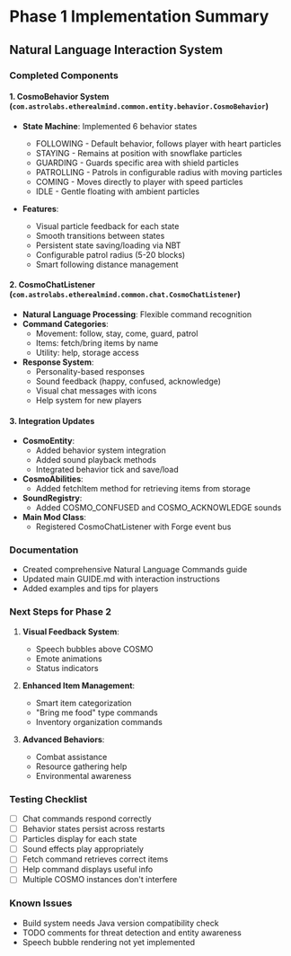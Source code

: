 # Phase 1 Implementation Summary

## Natural Language Interaction System

### Completed Components

#### 1. CosmoBehavior System (`com.astrolabs.etherealmind.common.entity.behavior.CosmoBehavior`)
- **State Machine**: Implemented 6 behavior states
  - FOLLOWING - Default behavior, follows player with heart particles
  - STAYING - Remains at position with snowflake particles  
  - GUARDING - Guards specific area with shield particles
  - PATROLLING - Patrols in configurable radius with moving particles
  - COMING - Moves directly to player with speed particles
  - IDLE - Gentle floating with ambient particles

- **Features**:
  - Visual particle feedback for each state
  - Smooth transitions between states
  - Persistent state saving/loading via NBT
  - Configurable patrol radius (5-20 blocks)
  - Smart following distance management

#### 2. CosmoChatListener (`com.astrolabs.etherealmind.common.chat.CosmoChatListener`)
- **Natural Language Processing**: Flexible command recognition
- **Command Categories**:
  - Movement: follow, stay, come, guard, patrol
  - Items: fetch/bring items by name
  - Utility: help, storage access
- **Response System**: 
  - Personality-based responses
  - Sound feedback (happy, confused, acknowledge)
  - Visual chat messages with icons
  - Help system for new players

#### 3. Integration Updates
- **CosmoEntity**: 
  - Added behavior system integration
  - Added sound playback methods
  - Integrated behavior tick and save/load
- **CosmoAbilities**: 
  - Added fetchItem method for retrieving items from storage
- **SoundRegistry**: 
  - Added COSMO_CONFUSED and COSMO_ACKNOWLEDGE sounds
- **Main Mod Class**: 
  - Registered CosmoChatListener with Forge event bus

### Documentation
- Created comprehensive Natural Language Commands guide
- Updated main GUIDE.md with interaction instructions
- Added examples and tips for players

### Next Steps for Phase 2
1. **Visual Feedback System**:
   - Speech bubbles above COSMO
   - Emote animations
   - Status indicators

2. **Enhanced Item Management**:
   - Smart item categorization
   - "Bring me food" type commands
   - Inventory organization commands

3. **Advanced Behaviors**:
   - Combat assistance
   - Resource gathering help
   - Environmental awareness

### Testing Checklist
- [ ] Chat commands respond correctly
- [ ] Behavior states persist across restarts
- [ ] Particles display for each state
- [ ] Sound effects play appropriately
- [ ] Fetch command retrieves correct items
- [ ] Help command displays useful info
- [ ] Multiple COSMO instances don't interfere

### Known Issues
- Build system needs Java version compatibility check
- TODO comments for threat detection and entity awareness
- Speech bubble rendering not yet implemented